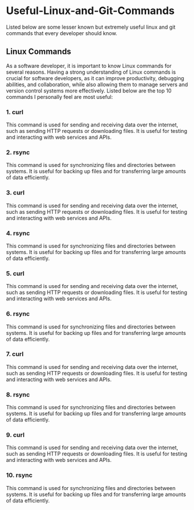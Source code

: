 # Useful-Linux-and-Git-Commands
Listed below are some lesser known but extremely useful linux and git commands that every developer should know.
## Linux Commands
As a software developer, it is important to know Linux commands for several reasons. Having a strong understanding of Linux commands is crucial for software developers, as it can improve productivity, debugging abilities, and collaboration, while also allowing them to manage servers and version control systems more effectively.
Listed below are the top 10 commands I personally feel are most useful:
### 1. curl
This command is used for sending and receiving data over the internet, such as sending HTTP requests or downloading files. It is useful for testing and interacting with web services and APIs.
### 2. rsync
This command is used for synchronizing files and directories between systems. It is useful for backing up files and for transferring large amounts of data efficiently.
### 3. curl
This command is used for sending and receiving data over the internet, such as sending HTTP requests or downloading files. It is useful for testing and interacting with web services and APIs.
### 4. rsync
This command is used for synchronizing files and directories between systems. It is useful for backing up files and for transferring large amounts of data efficiently.
### 5. curl
This command is used for sending and receiving data over the internet, such as sending HTTP requests or downloading files. It is useful for testing and interacting with web services and APIs.
### 6. rsync
This command is used for synchronizing files and directories between systems. It is useful for backing up files and for transferring large amounts of data efficiently.
### 7. curl
This command is used for sending and receiving data over the internet, such as sending HTTP requests or downloading files. It is useful for testing and interacting with web services and APIs.
### 8. rsync
This command is used for synchronizing files and directories between systems. It is useful for backing up files and for transferring large amounts of data efficiently.
### 9. curl
This command is used for sending and receiving data over the internet, such as sending HTTP requests or downloading files. It is useful for testing and interacting with web services and APIs.
### 10. rsync
This command is used for synchronizing files and directories between systems. It is useful for backing up files and for transferring large amounts of data efficiently.
